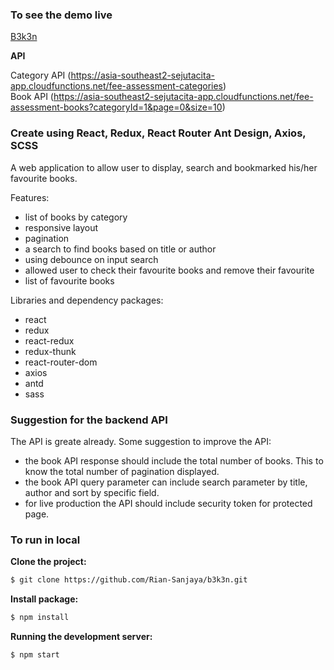 ### To see  the demo live

[B3k3n](https://remarkable-truffle-6ee85b.netlify.app/)

**API**

Category API (https://asia-southeast2-sejutacita-app.cloudfunctions.net/fee-assessment-categories)  
Book API (https://asia-southeast2-sejutacita-app.cloudfunctions.net/fee-assessment-books?categoryId=1&page=0&size=10)

### Create using React, Redux, React Router Ant Design, Axios, SCSS

A web application to allow user to display, search and bookmarked his/her favourite books.

Features:

- list of books by category
- responsive layout
- pagination
- a search to find books based on title or author
- using debounce on input search
- allowed user to check their favourite books and remove their favourite
- list of favourite books


Libraries and dependency packages:

- react
- redux
- react-redux
- redux-thunk 
- react-router-dom
- axios 
- antd
- sass


### Suggestion for the backend API

The API is greate already. Some suggestion to improve the API:

- the book API response should include the total number of books. This to know the total number of pagination displayed.
- the book API query parameter can include search parameter by title, author and sort by specific field.
- for live production the API should include security token for protected page.


### To run in local

**Clone the project:**

```bash
$ git clone https://github.com/Rian-Sanjaya/b3k3n.git
```

**Install package:**

```bash
$ npm install
```
**Running the development server:**

```bash
$ npm start
```
